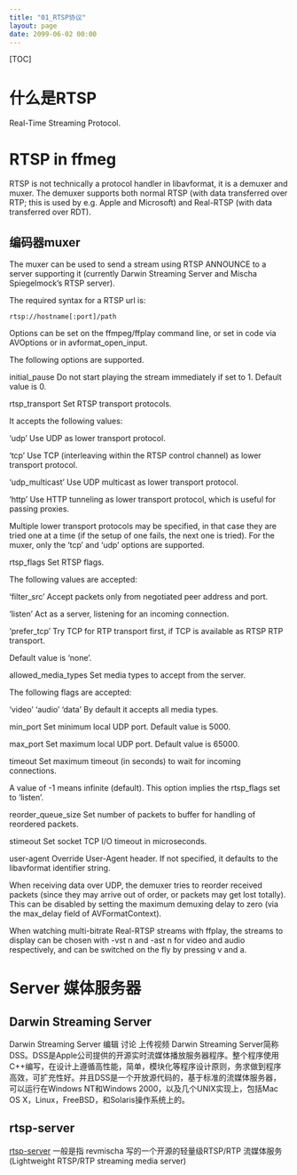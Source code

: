 ```yaml
---
title: "01_RTSP协议"
layout: page
date: 2099-06-02 00:00
---
```


[TOC]

# 什么是RTSP
Real-Time Streaming Protocol.


# RTSP in ffmeg
RTSP is not technically a protocol handler in libavformat, it is a demuxer and muxer. The demuxer supports both normal RTSP (with data transferred over RTP; this is used by e.g. Apple and Microsoft) and Real-RTSP (with data transferred over RDT).
##  编码器muxer
The muxer can be used to send a stream using RTSP ANNOUNCE to a server supporting it (currently Darwin Streaming Server and Mischa Spiegelmock’s RTSP server).

The required syntax for a RTSP url is:

```
rtsp://hostname[:port]/path
```
Options can be set on the ffmpeg/ffplay command line, or set in code via AVOptions or in avformat_open_input.

The following options are supported.

initial_pause
Do not start playing the stream immediately if set to 1. Default value is 0.

rtsp_transport
Set RTSP transport protocols.

It accepts the following values:

‘udp’
Use UDP as lower transport protocol.

‘tcp’
Use TCP (interleaving within the RTSP control channel) as lower transport protocol.

‘udp_multicast’
Use UDP multicast as lower transport protocol.

‘http’
Use HTTP tunneling as lower transport protocol, which is useful for passing proxies.

Multiple lower transport protocols may be specified, in that case they are tried one at a time (if the setup of one fails, the next one is tried). For the muxer, only the ‘tcp’ and ‘udp’ options are supported.

rtsp_flags
Set RTSP flags.

The following values are accepted:

‘filter_src’
Accept packets only from negotiated peer address and port.

‘listen’
Act as a server, listening for an incoming connection.

‘prefer_tcp’
Try TCP for RTP transport first, if TCP is available as RTSP RTP transport.

Default value is ‘none’.

allowed_media_types
Set media types to accept from the server.

The following flags are accepted:

‘video’
‘audio’
‘data’
By default it accepts all media types.

min_port
Set minimum local UDP port. Default value is 5000.

max_port
Set maximum local UDP port. Default value is 65000.

timeout
Set maximum timeout (in seconds) to wait for incoming connections.

A value of -1 means infinite (default). This option implies the rtsp_flags set to ‘listen’.

reorder_queue_size
Set number of packets to buffer for handling of reordered packets.

stimeout
Set socket TCP I/O timeout in microseconds.

user-agent
Override User-Agent header. If not specified, it defaults to the libavformat identifier string.

When receiving data over UDP, the demuxer tries to reorder received packets (since they may arrive out of order, or packets may get lost totally). This can be disabled by setting the maximum demuxing delay to zero (via the max_delay field of AVFormatContext).

When watching multi-bitrate Real-RTSP streams with ffplay, the streams to display can be chosen with -vst n and -ast n for video and audio respectively, and can be switched on the fly by pressing v and a.

# Server  媒体服务器

## Darwin Streaming Server 

Darwin Streaming Server 编辑 讨论 上传视频
Darwin Streaming Server简称DSS。DSS是Apple公司提供的开源实时流媒体播放服务器程序。整个程序使用C++编写，在设计上遵循高性能，简单，模块化等程序设计原则，务求做到程序高效，可扩充性好。并且DSS是一个开放源代码的，基于标准的流媒体服务器，可以运行在Windows NT和Windows 2000，以及几个UNIX实现上，包括Mac OS X，Linux，FreeBSD，和Solaris操作系统上的。

## rtsp-server
[rtsp-server](https://github.com/revmischa/rtsp-server) 一般是指 revmischa 写的一个开源的轻量级RTSP/RTP 流媒体服务 (Lightweight RTSP/RTP streaming media server)

